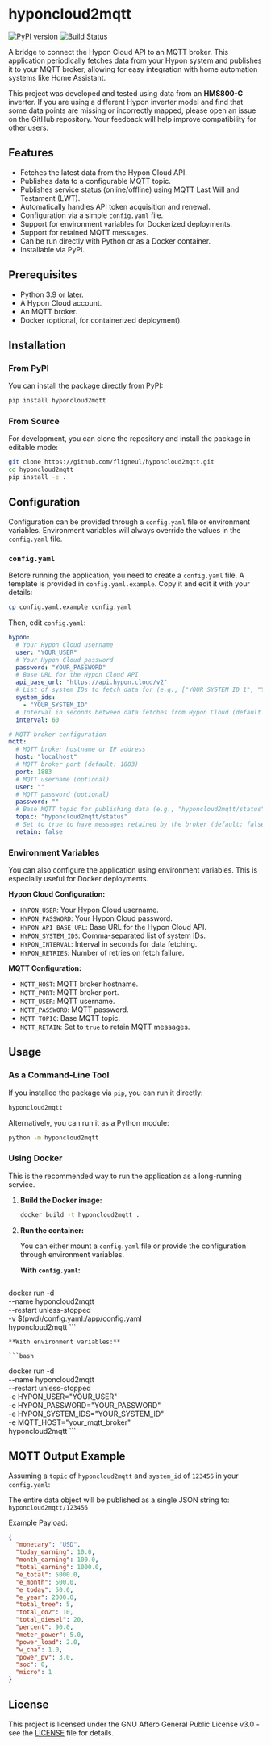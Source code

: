 # hyponcloud2mqtt

[![PyPI version](https://badge.fury.io/py/hyponcloud2mqtt.svg)](https://badge.fury.io/py/hyponcloud2mqtt)
[![Build Status](https://github.com/fligneul/hyponcloud2mqtt/actions/workflows/main.yml/badge.svg)](https://github.com/fligneul/hyponcloud2mqtt/actions/workflows/main.yml)

A bridge to connect the Hypon Cloud API to an MQTT broker. This application periodically fetches data from your Hypon system and publishes it to your MQTT broker, allowing for easy integration with home automation systems like Home Assistant.

This project was developed and tested using data from an **HMS800-C** inverter. If you are using a different Hypon inverter model and find that some data points are missing or incorrectly mapped, please open an issue on the GitHub repository. Your feedback will help improve compatibility for other users.

## Features

*   Fetches the latest data from the Hypon Cloud API.
*   Publishes data to a configurable MQTT topic.
*   Publishes service status (online/offline) using MQTT Last Will and Testament (LWT).
*   Automatically handles API token acquisition and renewal.
*   Configuration via a simple `config.yaml` file.
*   Support for environment variables for Dockerized deployments.
*   Support for retained MQTT messages.
*   Can be run directly with Python or as a Docker container.
*   Installable via PyPI.

## Prerequisites

*   Python 3.9 or later.
*   A Hypon Cloud account.
*   An MQTT broker.
*   Docker (optional, for containerized deployment).

## Installation

### From PyPI

You can install the package directly from PyPI:

```bash
pip install hyponcloud2mqtt
```

### From Source

For development, you can clone the repository and install the package in editable mode:

```bash
git clone https://github.com/fligneul/hyponcloud2mqtt.git
cd hyponcloud2mqtt
pip install -e .
```

## Configuration

Configuration can be provided through a `config.yaml` file or environment variables. Environment variables will always override the values in the `config.yaml` file.

### `config.yaml`

Before running the application, you need to create a `config.yaml` file. A template is provided in `config.yaml.example`. Copy it and edit it with your details:

```bash
cp config.yaml.example config.yaml
```

Then, edit `config.yaml`:

```yaml
hypon:
  # Your Hypon Cloud username
  user: "YOUR_USER"
  # Your Hypon Cloud password
  password: "YOUR_PASSWORD"
  # Base URL for the Hypon Cloud API
  api_base_url: "https://api.hypon.cloud/v2"
  # List of system IDs to fetch data for (e.g., ["YOUR_SYSTEM_ID_1", "YOUR_SYSTEM_ID_2"])
  system_ids:
    - "YOUR_SYSTEM_ID"
  # Interval in seconds between data fetches from Hypon Cloud (default: 60)
  interval: 60

# MQTT broker configuration
mqtt:
  # MQTT broker hostname or IP address
  host: "localhost"
  # MQTT broker port (default: 1883)
  port: 1883
  # MQTT username (optional)
  user: ""
  # MQTT password (optional)
  password: ""
  # Base MQTT topic for publishing data (e.g., "hyponcloud2mqtt/status")
  topic: "hyponcloud2mqtt/status"
  # Set to true to have messages retained by the broker (default: false)
  retain: false
```

### Environment Variables

You can also configure the application using environment variables. This is especially useful for Docker deployments.

**Hypon Cloud Configuration:**

*   `HYPON_USER`: Your Hypon Cloud username.
*   `HYPON_PASSWORD`: Your Hypon Cloud password.
*   `HYPON_API_BASE_URL`: Base URL for the Hypon Cloud API.
*   `HYPON_SYSTEM_IDS`: Comma-separated list of system IDs.
*   `HYPON_INTERVAL`: Interval in seconds for data fetching.
*   `HYPON_RETRIES`: Number of retries on fetch failure.

**MQTT Configuration:**

*   `MQTT_HOST`: MQTT broker hostname.
*   `MQTT_PORT`: MQTT broker port.
*   `MQTT_USER`: MQTT username.
*   `MQTT_PASSWORD`: MQTT password.
*   `MQTT_TOPIC`: Base MQTT topic.
*   `MQTT_RETAIN`: Set to `true` to retain MQTT messages.

## Usage

### As a Command-Line Tool

If you installed the package via `pip`, you can run it directly:

```bash
hyponcloud2mqtt
```

Alternatively, you can run it as a Python module:

```bash
python -m hyponcloud2mqtt
```

### Using Docker

This is the recommended way to run the application as a long-running service.

1.  **Build the Docker image:**

    ```bash
    docker build -t hyponcloud2mqtt .
    ```

2.  **Run the container:**

    You can either mount a `config.yaml` file or provide the configuration through environment variables.

    **With `config.yaml`:**

    ```bash
docker run -d \
  --name hyponcloud2mqtt \
  --restart unless-stopped \
  -v $(pwd)/config.yaml:/app/config.yaml \
  hyponcloud2mqtt
    ```

    **With environment variables:**

    ```bash
docker run -d \
  --name hyponcloud2mqtt \
  --restart unless-stopped \
  -e HYPON_USER="YOUR_USER" \
  -e HYPON_PASSWORD="YOUR_PASSWORD" \
  -e HYPON_SYSTEM_IDS="YOUR_SYSTEM_ID" \
  -e MQTT_HOST="your_mqtt_broker" \
  hyponcloud2mqtt
    ```

## MQTT Output Example
Assuming a `topic` of `hyponcloud2mqtt` and `system_id` of `123456` in your `config.yaml`:

The entire data object will be published as a single JSON string to:
`hyponcloud2mqtt/123456`

Example Payload:

```json
{
  "monetary": "USD",
  "today_earning": 10.0,
  "month_earning": 100.0,
  "total_earning": 1000.0,
  "e_total": 5000.0,
  "e_month": 500.0,
  "e_today": 50.0,
  "e_year": 2000.0,
  "total_tree": 5,
  "total_co2": 10,
  "total_diesel": 20,
  "percent": 90.0,
  "meter_power": 5.0,
  "power_load": 2.0,
  "w_cha": 1.0,
  "power_pv": 3.0,
  "soc": 0,
  "micro": 1
}
```



## License

This project is licensed under the GNU Affero General Public License v3.0 - see the [LICENSE](LICENSE) file for details.
